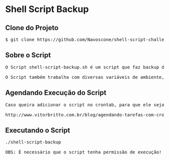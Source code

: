 # Shell Script Backup

## Clone do Projeto

<pre>
$ git clone https://github.com/Navoscone/shell-script-challenge.git
</pre>

## Sobre o Script
<pre>
O Script shell-script-backup.sh é um script que faz backup dos arquivos do seu Web Server. Ele também é um script agnóstico, ou seja, é possível que seja feito backup tanto em distros da família Debian, quanto da Família Red Hat.

O Script também trabalha com diversas variáveis de ambiente, sendo possível alterá-las em casos específicos. Mas é importante que saiba o que está fazendo.
</pre>

## Agendando Execução do Script
<pre>
Caso queira adicionar o script no crontab, para que ele seja executado de forma automática e de acordo com a sua necessidade, basta seguir o tutorial abaixo:

http://www.vitorbritto.com.br/blog/agendando-tarefas-com-crontab/
</pre>

## Executando o Script
<pre>
./shell-script-backup

OBS: É necessário que o script tenha permissão de execução!
</pre>
